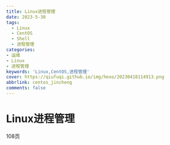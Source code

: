 ```yaml
---
title: Linux进程管理
date: 2023-5-30
tags:
  - Linux
  - CentOS
  - Shell
  - 进程管理
categories: 
- 运维
- Linux
- 进程管理
keywords: 'Linux,CentOS,进程管理'
cover: https://qiufuqi.github.io/img/hexo/20230418114913.png
abbrlink: centos_jincheng
comments: false
---
```


# Linux进程管理
108页
